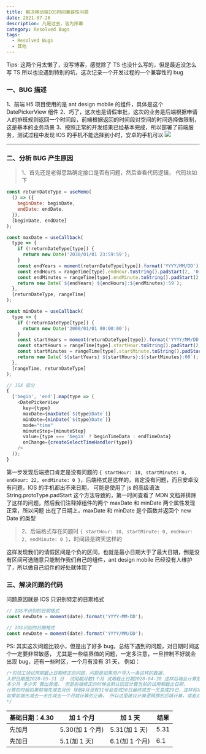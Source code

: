 ```yaml
---
title: 解决移动端IOS时间兼容性问题
date: 2021-07-26
description: 凡是过去，皆为序幕
category: Resolved Bugs
tags:
  - Resolved Bugs
  - 其他
---
```


Tips: 这两个月太懒了，没写博客，感觉除了 TS 也没什么写的，但是最近没怎么写 TS 所以也没遇到特别的坑，这次记录一个开发过程的一个兼容性的 bug

### 一、BUG 描述

1、前端 H5 项目使用的是 ant design mobile 的组件，具体是这个 DatePickerView 组件
2、巧了，这次也是请假审批，这次的业务是后端根据申请人的排班规则返回一个时间段，前端根据返回的时间段对空间的时间选择做限制，这是基本的业务场景
3、按照正常的开发结果已经基本完成，所以部署了前端服务，测试过程中发现 IOS 的手机不能选择到小时，安卓的手机可以
![](/images/bug.png)

---

### 二、分析 BUG 产生原因

> 1、首先还是老得思路确定接口是否有问题，然后查看代码逻辑， 代码块如下

```javascript
const returnDateType = useMemo(
  () => ({
    beginDate: beginDate,
    endDate: endDate,
  }),
  [beginDate, endDate]
);

const maxDate = useCallback(
  type => {
    if (!returnDateType[type]) {
      return new Date('2030/01/01 23:59:59');
    }
    const endYears = moment(returnDateType[type]).format('YYYY/MM/DD');
    const endHours = rangeTime[type].endHour.toString().padStart(2, '0');
    const endMinutes = rangeTime[type].endMinute.toString().padStart(2, '0');
    return new Date(`${endYears} ${endHours}:${endMinutes}:59`);
  },
  [returnDateType, rangeTime]
);

const minDate = useCallback(
  type => {
    if (!returnDateType[type]) {
      return new Date('2000/01/01 00:00:00');
    }
    const startYears = moment(returnDateType[type]).format('YYYY/MM/DD');
    const startHours = rangeTime[type].startHour.toString().padStart(2, '0');
    const startMinutes = rangeTime[type].startMinute.toString().padStart(2, '0');
    return new Date(`${startYears} ${startHours}:${startMinutes}:00`);
  },
  [rangeTime, returnDateType]
);

// JSX 部分
{
  ['begin', 'end'].map(type => (
    <DatePickerView
      key={type}
      maxDate={maxDate(`${type}Date`)}
      minDate={minDate(`${type}Date`)}
      mode="time"
      minuteStep={minuteStep}
      value={type === 'begin' ? beginTimeData : endTimeData}
      onChange={createSelectTimeHandler(type)}
    />
  ));
}
```

第一步发现后端接口肯定是没有问题的 `{ startHour: 18, startMinute: 0, endHour: 22, endMinute: 0 }`，后端格式是这样的，肯定没有问题，而且安卓没有问题，IOS 的手机都出不来日期，
可能是使用了 js 的高级语法 String.protoType.padStart 这个方法导致的，第一时间查看了 MDN 文档并排除了这样的问题，然后我们注释掉组件的两个 maxDate 和 minDate 两个属性发现正常，所以问题
出在了日期上，maxDate 和 minDate 是个函数并返回个 new Date 的类型

> 2、后端格式存在问题时 `{ startHour: 18, startMinute: 0, endHour: 2, endMinute: 0 }`，时间段是跨天这样的

这样发现我们的请假区间是个负的区间，也就是最小日期大于了最大日期，倒是没有区间可选随意只能制作我们自己的组件，ant design mobile 已经没有人维护了，所以做自己组件的好处就体现了

### 三、解决问题的代码

问题原因就是 IOS 只识别特定的日期格式

```javascript
// IOS不识别的日期格式
const newDate = moment(date).format('YYYY-MM-DD');

// IOS识别的日期格式
const newDate = moment(date).format('YYYY/MM/DD');
```

PS: 其实这次问题比较小，但是出了好多 bug，总结下遇到的问题，对日期时间这个一定要非常敏感， 尤其是一些临界值的问题，一定多注意，一旦控制不好就会出现 bug，还有一些时区，一个月有没有 31 天，
例如：

```javascript
/*司领工领试用期截止日期修正的问题，问题是如果用户导入一条这样的数据， 
入职日期是2020-05-31 日  试用期月数1个月 试用截止日期2020-04-30 这样后端会计算是否增加， 
多少月 多少天 算出差值， 但是前端修正的时候会默认回显计算当前的试用期截止日期，
计算的时候如果前端先减去月份 导致4月没有31号会变成30日最终减去一天变成29日，这样和用户添加的试用期截止日期差一天，
如果前端先减去一天在减去一个月就计算的正确， 所以这里建议计算逻辑挪到后端计算，或者对前端的控件进行优化
*/
```

| 基础日期：4.30 | 加 1 个月       | 加 1 天        | 结果 |
| -------------- | --------------- | -------------- | ---- |
| 先加月         | 5.30(加 1 个月) | 5.31(加 1 天)  | 5.31 |
| 先加日         | 5.1(加 1 天)    | 6.1(加 1 个月) | 6.1  |

